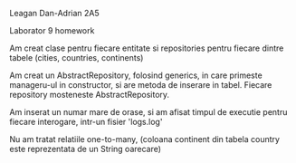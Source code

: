 Leagan Dan-Adrian 2A5

Laborator 9 homework

Am creat clase pentru fiecare entitate si repositories pentru fiecare dintre tabele (cities, countries, continents)

Am creat un AbstractRepository, folosind generics, in care primeste manageru-ul in constructor, si are metoda de inserare in tabel.
Fiecare repository mosteneste AbstractRepository. 

Am inserat un numar mare de orase, si am afisat timpul de executie pentru fiecare interogare, intr-un fisier 'logs.log'

Nu am tratat relatiile one-to-many, (coloana continent din tabela country este reprezentata de un String oarecare)



